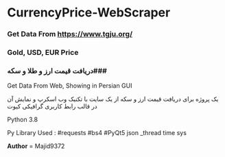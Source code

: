 # CurrencyPrice-WebScraper

### Get Data From https://www.tgju.org/ ###
### Gold, USD, EUR Price ###
### دریافت قیمت ارز و طلا و سکه###

Get Data From Web, Showing in Persian GUI 

یک پروژه برای دریافت قیمت ارز و سکه از یک سایت با تکنیک وب اسکرپ و نمایش آن در قالب رابط کاربری گرافیکی کیوت

Python 3.8 

Py Library Used : 
                  #requests
                  #bs4
                  #PyQt5
                  json
                  _thread
                  time
                  sys

__Author__ = Majid9372
